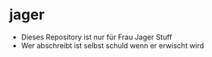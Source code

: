# jager

- Dieses Repository ist nur für Frau Jager Stuff
- Wer abschreibt ist selbst schuld wenn er erwischt wird